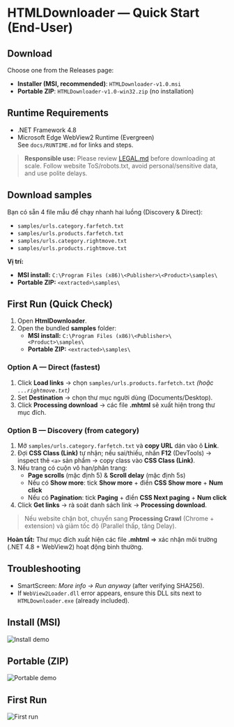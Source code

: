 # HTMLDownloader — Quick Start (End-User)

## Download
Choose one from the Releases page:
- **Installer (MSI, recommended)**: `HTMLDownloader-v1.0.msi`
- **Portable ZIP**: `HTMLDownloader-v1.0-win32.zip` (no installation)

## Runtime Requirements
- .NET Framework 4.8
- Microsoft Edge WebView2 Runtime (Evergreen)  
See `docs/RUNTIME.md` for links and steps.
> **Responsible use:** Please review [LEGAL.md](LEGAL.md) before downloading at scale.
> Follow website ToS/robots.txt, avoid personal/sensitive data, and use polite delays.

## Download samples
Bạn có sẵn 4 file mẫu để chạy nhanh hai luồng (Discovery & Direct):
- `samples/urls.category.farfetch.txt`
- `samples/urls.products.farfetch.txt`
- `samples/urls.category.rightmove.txt`
- `samples/urls.products.rightmove.txt`

**Vị trí:**
- **MSI install:** `C:\Program Files (x86)\<Publisher>\<Product>\samples\`
- **Portable ZIP:** `<extracted>\samples\`

## First Run (Quick Check)

1. Open **HtmlDownloader**.
2. Open the bundled **samples** folder:
   - **MSI install:** `C:\Program Files (x86)\<Publisher>\<Product>\samples\`
   - **Portable ZIP:** `<extracted>\samples\`

### Option A — Direct (fastest)
1) Click **Load links** → chọn `samples/urls.products.farfetch.txt` *(hoặc `...rightmove.txt`)*  
2) Set **Destination** → chọn thư mục người dùng (Documents/Desktop).  
3) Click **Processing download** → các file **.mhtml** sẽ xuất hiện trong thư mục đích.

### Option B — Discovery (from category)
1) Mở `samples/urls.category.farfetch.txt` và **copy URL** dán vào ô **Link**.  
2) Đợi **CSS Class (Link)** tự nhận; nếu sai/thiếu, nhấn **F12** (DevTools) → inspect thẻ `<a>` sản phẩm → copy class vào **CSS Class (Link)**.  
3) Nếu trang có cuộn vô hạn/phân trang:
   - **Page scrolls** (mặc định 5) & **Scroll delay** (mặc định 5s)  
   - Nếu có **Show more**: tick **Show more** + điền **CSS Show more** + **Num click**  
   - Nếu có **Pagination**: tick **Paging** + điền **CSS Next paging** + **Num click**  
4) Click **Get links** → rà soát danh sách link → **Processing download**.

> Nếu website chặn bot, chuyển sang **Processing Crawl** (Chrome + extension) và giảm tốc độ (Parallel thấp, tăng Delay).

**Hoàn tất:** Thư mục đích xuất hiện các file **.mhtml** ⇒ xác nhận môi trường (.NET 4.8 + WebView2) hoạt động bình thường.

## Troubleshooting
- SmartScreen: *More info → Run anyway* (after verifying SHA256).
- If `WebView2Loader.dll` error appears, ensure this DLL sits next to `HTMLDownloader.exe` (already included).

## Install (MSI)
![Install demo](img/install.gif)

## Portable (ZIP)
![Portable demo](img/portable.gif)

## First Run
![First run](img/play.gif)
